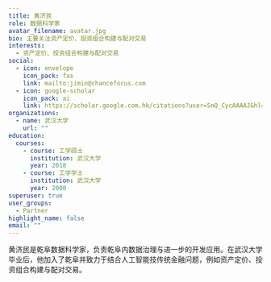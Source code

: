 ```yaml
---
title: 黄济民
role: 数据科学家
avatar_filename: avatar.jpg
bio: 主要关注资产定价、投资组合构建与配对交易
interests:
  - 资产定价、投资组合构建与配对交易
social:
  - icon: envelope
    icon_pack: fas
    link: mailto:jimin@chancefocus.com
  - icon: google-scholar
    icon_pack: ai
    link: https://scholar.google.com.hk/citations?user=SnQ_CycAAAAJ&hl=zh-CN
organizations:
  - name: 武汉大学
    url: ""
education:
  courses:
    - course: 工学硕士
      institution: 武汉大学
      year: 2018
    - course: 工学学士
      institution: 武汉大学
      year: 2000
superuser: true
user_groups:
  - Partner
highlight_name: false
email: ""
---
```

黄济民是乾阜数据科学家，负责乾阜内数据治理与进一步的开发应用。在武汉大学毕业后，他加入了乾阜并致力于结合人工智能技传统金融问题，例如资产定价、投资组合构建与配对交易。
